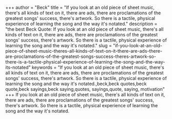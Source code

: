 +++
author = "Beck"
title = "If you look at an old piece of sheet music, there's all kinds of text on it, there are ads, there are proclamations of the greatest songs' success, there's artwork. So there is a tactile, physical experience of learning the song and the way it's notated."
description = "the best Beck Quote: If you look at an old piece of sheet music, there's all kinds of text on it, there are ads, there are proclamations of the greatest songs' success, there's artwork. So there is a tactile, physical experience of learning the song and the way it's notated."
slug = "if-you-look-at-an-old-piece-of-sheet-music-theres-all-kinds-of-text-on-it-there-are-ads-there-are-proclamations-of-the-greatest-songs-success-theres-artwork-so-there-is-a-tactile-physical-experience-of-learning-the-song-and-the-way-its-notated"
keywords = "If you look at an old piece of sheet music, there's all kinds of text on it, there are ads, there are proclamations of the greatest songs' success, there's artwork. So there is a tactile, physical experience of learning the song and the way it's notated.,beck,beck quotes,beck quote,beck sayings,beck saying,quotes, sayings,quote, saying, motivation"
+++
If you look at an old piece of sheet music, there's all kinds of text on it, there are ads, there are proclamations of the greatest songs' success, there's artwork. So there is a tactile, physical experience of learning the song and the way it's notated.
